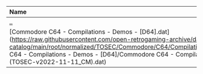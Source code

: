 |Name|Size|
|:---|---:|
|[..](../index.html)|DIR|
|[Commodore C64 - Compilations - Demos - [D64].dat](https://raw.githubusercontent.com/open-retrogaming-archive/dat-catalog/main/root/normalized/TOSEC/Commodore/C64/Compilations/Demos/[D64]/Commodore C64 - Compilations - Demos - [D64]/Commodore C64 - Compilations - Demos - [D64] (TOSEC-v2022-11-11_CM).dat)|65746|
